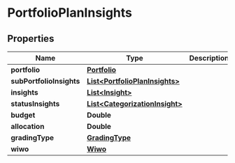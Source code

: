 
# PortfolioPlanInsights

## Properties
Name | Type | Description | Notes
------------ | ------------- | ------------- | -------------
**portfolio** | [**Portfolio**](Portfolio.md) |  |  [optional]
**subPortfolioInsights** | [**List&lt;PortfolioPlanInsights&gt;**](PortfolioPlanInsights.md) |  |  [optional]
**insights** | [**List&lt;Insight&gt;**](Insight.md) |  |  [optional]
**statusInsights** | [**List&lt;CategorizationInsight&gt;**](CategorizationInsight.md) |  |  [optional]
**budget** | **Double** |  |  [optional]
**allocation** | **Double** |  |  [optional]
**gradingType** | [**GradingType**](GradingType.md) |  |  [optional]
**wiwo** | [**Wiwo**](Wiwo.md) |  |  [optional]



